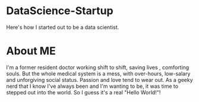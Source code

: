 # DataScience-Startup
Here's how I started out to be a data scientist.

# About ME
I'm a former resident doctor working shift to shift, saving lives , comforting souls. But the whole medical system is a mess, with over-hours, low-salary and unforgiving social status. Passion and love tend to wear out. As a geeky nerd that I know I've always been and I'm wanting to be, it was time to stepped out into the world. So I guess it's a real "Hello World!"!
